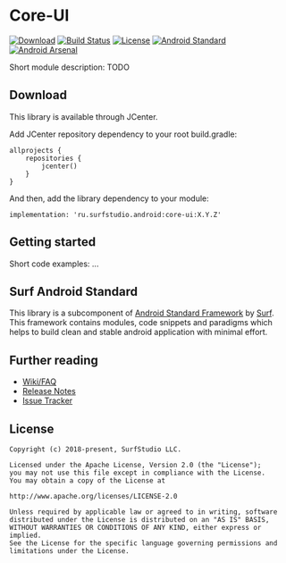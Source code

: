 # Core-UI

[![Download][build_version_icon]][build_version_link] 
[![Build Status][build_status_icon]][build_status_link] 
[![License][license_icon]][license_link] 
[![Android Standard][android_standard_icon]][android_standard_link]
[![Android Arsenal][android_arsenal_icon]][android_arsenal_link]

Short module description: TODO

## Download
This library is available through JCenter. 

Add JCenter repository dependency to your root build.gradle: 

```
allprojects {
    repositories {
        jcenter()
    }
}
```

And then, add the library dependency to your module: 
```
implementation: 'ru.surfstudio.android:core-ui:X.Y.Z'
``` 

## Getting started

Short code examples: ...

## Surf Android Standard

This library is a subсomponent of [Android Standard Framework][android_standard_link] by [Surf]. This framework contains modules, code snippets and paradigms which helps to build clean and stable android application with minimal effort.

## Further reading

 * [Wiki/FAQ][wiki_link]
 * [Release Notes][release_notes]
 * [Issue Tracker][issue_tracker]

## License
```  
Copyright (c) 2018-present, SurfStudio LLC.

Licensed under the Apache License, Version 2.0 (the "License");
you may not use this file except in compliance with the License.
You may obtain a copy of the License at

http://www.apache.org/licenses/LICENSE-2.0

Unless required by applicable law or agreed to in writing, software
distributed under the License is distributed on an "AS IS" BASIS,
WITHOUT WARRANTIES OR CONDITIONS OF ANY KIND, either express or implied.
See the License for the specific language governing permissions and
limitations under the License.
```

[build_version_link]: https://bintray.com/surf/maven/core-ui/_latestVersion
[build_version_icon]: https://img.shields.io/bintray/v/surf/maven/core-ui?label=JCenter
[build_status_link]: https://jenkins.surfstudio.ru/view/Projects/view/Android_Standard/job/Android_Standard_Component_Mirroring_Job/
[build_status_icon]: https://jenkins.surfstudio.ru/buildStatus/icon?job=Android_Standard_Component_Mirroring_Job
[license_link]: http://www.apache.org/licenses/LICENSE-2.0
[license_icon]: https://img.shields.io/badge/license-Apache%202-blue
[wiki_link]: $WIKI_LINK$
[release_notes]: /$MODULE_NAME$/RELEASE_NOTES.md
[issue_tracker]: $ISSUE_TRACKER$

[android_standard_icon]: https://img.shields.io/badge/Android%20Standard-Repo-brightgreen 
[android_standard_link]: https://github.com/surfstudio/SurfAndroidStandard
[surf]: https://surfstudio.ru/

[android_arsenal_link]: https://android-arsenal.com/details/1/7290
[comment]: # (В следующих версиях нужно заменить ссылку на иконку реального статуса)
[android_arsenal_icon]: https://img.shields.io/badge/Android%20Arsenal-SurfAndroidStandard-green.svg?style=flat

